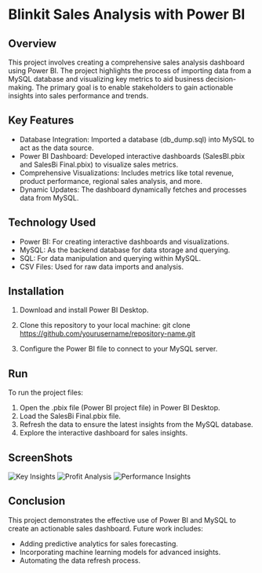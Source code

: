
# Blinkit Sales Analysis with Power BI

## Overview

This project involves creating a comprehensive sales analysis dashboard using Power BI. The project highlights the process of importing data from a MySQL database and visualizing key metrics to aid business decision-making. The primary goal is to enable stakeholders to gain actionable insights into sales performance and trends.
## Key Features

* Database Integration: Imported a database (db_dump.sql) into MySQL to act as the data source.
* Power BI Dashboard: Developed interactive dashboards (SalesBI.pbix and SalesBi Final.pbix) to visualize sales metrics.
* Comprehensive Visualizations: Includes metrics like total revenue, product performance, regional sales analysis, and more.
* Dynamic Updates: The dashboard dynamically fetches and processes data from MySQL.
## Technology Used

* Power BI: For creating interactive dashboards and visualizations.
* MySQL: As the backend database for data storage and querying.
* SQL: For data manipulation and querying within MySQL.
* CSV Files: Used for raw data imports and analysis.
## Installation

1. Download and install Power BI Desktop.
2. Clone this repository to your local machine:
git clone https://github.com/yourusername/repository-name.git  

3. Configure the Power BI file to connect to your MySQL server.

## Run

To run the project files:

1. Open the .pbix file (Power BI project file) in Power BI Desktop.
2. Load the SalesBi Final.pbix file.
3. Refresh the data to ensure the latest insights from the MySQL database.
4. Explore the interactive dashboard for sales insights.

## ScreenShots
![Key Insights](https://github.com/user-attachments/assets/168b9e00-99b7-494c-9664-4226f222fcf0)
![Profit Analysis](https://github.com/user-attachments/assets/b8bfbfad-91f4-4091-81d5-45e76949a5f8)
![Performance Insights](https://github.com/user-attachments/assets/bb0c35aa-ac8a-40cf-8f72-273cd73023c7)
## Conclusion

This project demonstrates the effective use of Power BI and MySQL to create an actionable sales dashboard. Future work includes:

* Adding predictive analytics for sales forecasting.
* Incorporating machine learning models for advanced insights.
* Automating the data refresh process.
